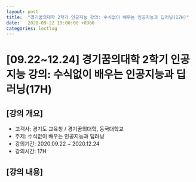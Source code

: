 ```yaml
---
layout: post
title:  "경기꿈의대학 2학기 인공지능 강의: 수식없이 배우는 인공지능과 딥러닝(17H)"
date:   2020-09-22 19:00:00 +0900
categories: lectlog
---
```


# [09.22~12.24] 경기꿈의대학 2학기 인공지능 강의: 수식없이 배우는 인공지능과 딥러닝(17H)

## [강의 개요]

* 고객사: 경기도 교육청 / 경기꿈의대학, 동국대학교
* 주제: 수식없이 배우는 인공지능과 딥러닝
* 강의기간: 2020.09.22 ~ 2020.12.24
* 강의시간: 17H

## [강의 내용]

